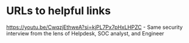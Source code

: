 # URLs to helpful links 

https://youtu.be/CwqzjEthweA?si=kjPL7Px7pHxLHPZC - Same security interview from the lens of Helpdesk, SOC analyst, and Engineer
